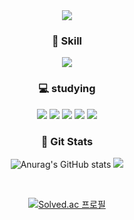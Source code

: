<div align="center">
<!-- header -->
  
<img src="https://capsule-render.vercel.app/api?type=waving&color=0:FFFFFF,100:000000&height=180&fontAlignY=36&section=header&text=RECODE's%20Github%20🗂&fontSize=35&fontColor=FAFAFA" />
  
  <h3> 📖 Skill </h3>
  <img src="https://img.shields.io/badge/Java-007396?style=flat-square&logo=java&logoColor=white"/>
  <h3> 💻 studying </h3>
    <img src="https://img.shields.io/badge/Java-007396?style=flat-square&logo=java&logoColor=white"/>
    <img src="https://img.shields.io/badge/HTML5-E34F26?style=flat&logo=HTML5&logoColor=white"/>
    <img src="https://img.shields.io/badge/CSS3-1572B6?style=flat&logo=CSS3&logoColor=white"/>
    <img src="https://img.shields.io/badge/JavaScript-F7DF1E?style=flat&logo=JavaScript&logoColor=white"/>
    <img src="https://img.shields.io/badge/Spring-6DB33F?style=flat-square&logo=Spring&logoColor=white"/>
</div>
<div align="center"; float: right;>
  <h3> 👻 Git Stats </h3>
  
  ![Anurag's GitHub stats](https://github-readme-stats.vercel.app/api?username=sik-08&show_icons=true&theme=dark)
  <img src="https://github-readme-stats.vercel.app/api/top-langs/?username=sik-08&exclude_repo=dkssud8150.github.io&layout=compact&theme=dark" />
</div>

<br>
<div align="center">
  
[![Solved.ac
프로필](http://mazassumnida.wtf/api/v2/generate_badge?boj=wl808)](https://solved.ac/wl808)
  
</div>
